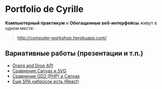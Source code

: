 # Portfolio de Cyrille

__Компьютерный практикум__ и __Обогащенные веб-интерфейсы__ живут в одном месте:
> http://computer-workshop.herokuapp.com/


## Вариативные работы (презентации и т.п.)

* [Drang and Drop API](https://docs.google.com/presentation/d/1e8nJJchd3iWffLXPrCf-PZ0CxynIV6VcNzlIWWUNbQ4/edit?usp=sharing)
* [Сравнение Canvas и SVG](https://docs.google.com/presentation/d/1R96tcNQTotn55mcL33Uc6P71uxC-pvy3VTET4PHygpA/edit?usp=sharing)
* [Сравнение GD2 (PHP) и Canvas](https://docs.google.com/presentation/d/19Lyrk810S-K4Z_ZXNqmowVnGAovP5Jrxnx6nff8UZLs/edit?usp=sharing)
* [Еще SPA набросок есть (React)](http://computer-workshop.herokuapp.com/article/jsx_react/react-spa)
